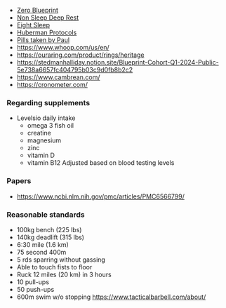 - [Zero Blueprint](https://protocol.bryanjohnson.com/Recipe-Guide-by-Zero)
- [Non Sleep Deep Rest](https://www.nsdr.co/)
- [Eight Sleep](https://www.eightsleep.com/huberman/)
- [Huberman Protocols](https://www.hubermanprotocols.org/)
- [Pills taken by Paul](https://x.com/PaulRBerg/status/1727422702611574845?s=20)
- https://www.whoop.com/us/en/
- https://ouraring.com/product/rings/heritage
- https://stedmanhalliday.notion.site/Blueprint-Cohort-Q1-2024-Public-5e738a6657fc404795b03c9d0fb8b2c2
- https://www.cambrean.com/
- https://cronometer.com/


### Regarding supplements
- Levelsio daily intake
	- omega 3 fish oil 
	- creatine 
	- magnesium 
	- zinc 
	- vitamin D 
	- vitamin B12 
	Adjusted based on blood testing levels

### Papers
- https://www.ncbi.nlm.nih.gov/pmc/articles/PMC6566799/


### Reasonable standards
- 100kg bench (225 lbs)
- 140kg deadlift (315 lbs)
- 6:30 mile (1.6 km)
- 75 second 400m 
- 5 rds sparring without gassing 
- Able to touch fists to floor 
- Ruck 12 miles (20 km) in 3 hours 
- 10 pull-ups 
- 50 push-ups 
- 600m swim w/o stopping
https://www.tacticalbarbell.com/about/